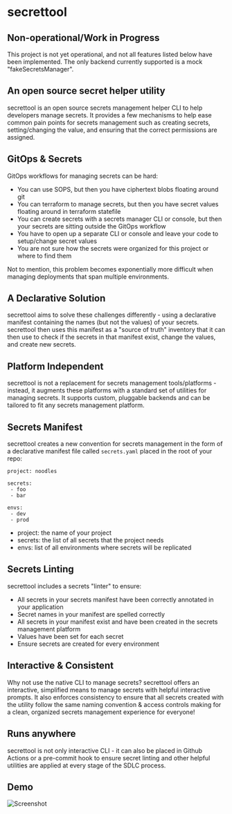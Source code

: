 # secrettool

## Non-operational/Work in Progress
This project is not yet operational, and not all features listed below have been implemented. The only backend currently supported is a mock "fakeSecretsManager".

## An open source secret helper utility
secrettool is an open source secrets management helper CLI to help developers manage secrets. It provides a few mechanisms to help ease common pain points for secrets management such as creating secrets, setting/changing the value, and ensuring that the correct permissions are assigned. 

## GitOps & Secrets
GitOps workflows for managing secrets can be hard:
* You can use SOPS, but then you have ciphertext blobs floating around git
* You can terraform to manage secrets, but then you have secret values floating around in terraform statefile
* You can create secrets with a secrets manager CLI or console, but then your secrets are sitting outside the GitOps workflow
* You have to open up a separate CLI or console and leave your code to setup/change secret values
* You are not sure how the secrets were organized for this project or where to find them

Not to mention, this problem becomes exponentially more difficult when managing deployments that span multiple environments.

## A Declarative Solution
secrettool aims to solve these challenges differently - using a declarative manifest containing the names (but not the values) of your secrets. secrettool then uses this manifest as a "source of truth" inventory that it can then use to check if the secrets in that manifest exist, change the values, and create new secrets.

## Platform Independent
secrettool is not a replacement for secrets management tools/platforms - instead, it augments these platforms with a standard set of utilities for managing secrets. It supports custom, pluggable backends and can be tailored to fit any secrets management platform.

## Secrets Manifest
secrettool creates a new convention for secrets management in the form of a declarative manifest file called `secrets.yaml` placed in the root of your repo:
```
project: noodles

secrets:
 - foo
 - bar
 
envs:
 - dev
 - prod
```

* project: the name of your project
* secrets: the list of all secrets that the project needs
* envs: list of all environments where secrets will be replicated

## Secrets Linting
secrettool includes a secrets "linter" to ensure:
* All secrets in your secrets manifest have been correctly annotated in your application
* Secret names in your manifest are spelled correctly
* All secrets in your manifest exist and have been created in the secrets management platform
* Values have been set for each secret
* Ensure secrets are created for every environment

## Interactive & Consistent
Why not use the native CLI to manage secrets? secrettool offers an interactive, simplified means to manage secrets with helpful interactive prompts. It also enforces consistency to ensure that all secrets created with the utility follow the same naming convention & access controls making for a clean, organized secrets management experience for everyone!

## Runs anywhere
secrettool is not only interactive CLI - it can also be placed in Github Actions or a pre-commit hook to ensure secret linting and other helpful utilities are applied at every stage of the SDLC process.

## Demo
![Screenshot](https://user-images.githubusercontent.com/18070948/218890548-050ea743-e080-454a-a646-337b27b10133.png)
